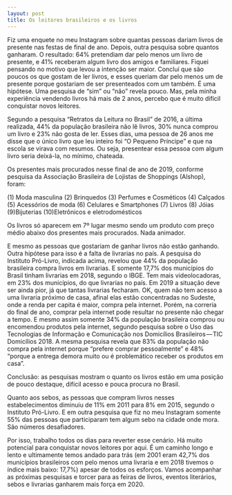 ```yaml
---
layout: post
title: Os leitores brasileiros e os livros
---
```


Fiz uma enquete no meu Instagram sobre quantas pessoas dariam livros de presente nas festas de final de ano. Depois, outra pesquisa sobre quantos ganharam. O resultado: 64% pretendiam dar pelo menos um livro de presente, e 41% receberam algum livro dos amigos e familiares. Fiquei pensando no motivo que levou a intenção ser maior. Concluí que são poucos os que gostam de ler livros, e esses queriam dar pelo menos um de presente porque gostariam de ser presenteados com um também. É uma hipótese. Uma pesquisa de “sim” ou “não” revela pouco. Mas, pela minha experiência vendendo livros há mais de 2 anos, percebo que é muito difícil conquistar novos leitores.

Segundo a pesquisa “Retratos da Leitura no Brasil” de 2016, a última realizada, 44% da população brasileira não lê livros, 30% nunca comprou um livro e 23% não gosta de ler. Esses dias, uma pessoa de 26 anos me disse que o único livro que leu inteiro foi “O Pequeno Príncipe” e que na escola se virava com resumos. Ou seja, presentear essa pessoa com algum livro seria deixá-la, no mínimo, chateada.

Os presentes mais procurados nesse final de ano de 2019, conforme pesquisa da Associação Brasileira de Lojistas de Shoppings (Alshop), foram:

(1) Moda masculina
(2) Brinquedos
(3) Perfumes e Cosméticos
(4) Calçados
(5) Acessórios de moda
(6) Celulares e Smartphones
(7) Livros
(8) Jóias
(9)Bijuterias
(10)Eletrônicos e eletrodomésticos

Os livros só aparecem em 7º lugar mesmo sendo um produto com preço médio abaixo dos presentes mais procurados. Nada animador.

E mesmo as pessoas que gostariam de ganhar livros não estão ganhando. Outra hipótese para isso é a falta de livrarias no país. A pesquisa do Instituto Pró-Livro, indicada acima, revelou que 44% da população brasileira compra livros em livrarias. E somente 17,7% dos municípios do Brasil tinham livrarias em 2018, segundo o IBGE. Tem mais videolocadoras, em 23% dos municípios, do que livrarias no país. Em 2019 a situação deve ser ainda pior, já que tantas livrarias fecharam. OK, quem não tem acesso a uma livraria próximo de casa, afinal elas estão concentradas no Sudeste, onde a renda per capita é maior, compra pela internet. Porém, na correria do final de ano, comprar pela internet pode resultar no presente não chegar a tempo. E mesmo assim somente 34% da população brasileira comprou ou encomendou produtos pela internet, segundo pesquisa sobre o Uso das Tecnologias de Informação e Comunicação nos Domicílios Brasileiros — TIC Domicílios 2018. A mesma pesquisa revela que 83% da população não compra pela internet porque “prefere comprar pessoalmente” e 48% “porque a entrega demora muito ou é problemático receber os produtos em casa”.

Conclusão: as pesquisas mostram o quanto os livros estão em uma posição de pouco destaque, difícil acesso e pouca procura no Brasil.

Quanto aos sebos, as pessoas que compram livros nesses estabelecimentos diminuiu de 11% em 2011 para 8% em 2015, segundo o Instituto Pró-Livro. E em outra pesquisa que fiz no meu Instagram somente 55% das pessoas que participaram tem algum sebo na cidade onde mora. São números desafiadores.

Por isso, trabalho todos os dias para reverter esse cenário. Há muito potencial para conquistar novos leitores por aqui. É um caminho longo e lento e ultimamente temos andado para trás (em 2001 eram 42,7% dos municípios brasileiros com pelo menos uma livraria e em 2018 tivemos o índice mais baixo: 17,7%) apesar de todos os esforços. Vamos acompanhar as próximas pesquisas e torcer para as feiras de livros, eventos literários, sebos e livrarias ganharem mais força em 2020.
